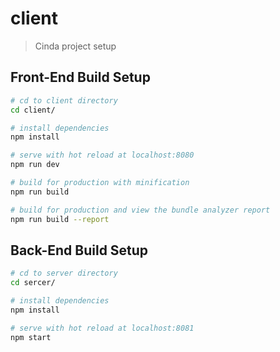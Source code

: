 # client

> Cinda project setup

## Front-End Build Setup

``` bash
# cd to client directory
cd client/

# install dependencies
npm install

# serve with hot reload at localhost:8080
npm run dev

# build for production with minification
npm run build

# build for production and view the bundle analyzer report
npm run build --report
```

## Back-End Build Setup

``` bash
# cd to server directory
cd sercer/

# install dependencies
npm install

# serve with hot reload at localhost:8081
npm start
```

